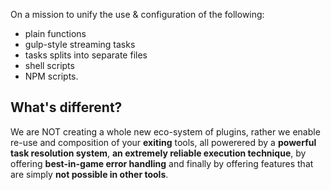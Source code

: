 On a mission to unify the use & configuration of the following:

- plain functions
- gulp-style streaming tasks
- tasks splits into separate files
- shell scripts
- NPM scripts.

## What's different?

We are NOT creating a whole new eco-system of plugins, rather we enable re-use and composition
of your **exiting** tools,
all powerered by a **powerful task resolution system**, **an extremely reliable execution
technique**,
by offering **best-in-game error handling** and finally by offering features that are simply
**not possible in other tools**.